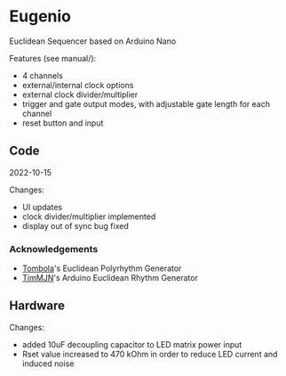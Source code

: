 # Eugenio
Euclidean Sequencer based on Arduino Nano

Features (see manual/):
- 4 channels
- external/internal clock options
- external clock divider/multiplier
- trigger and gate output modes, with adjustable gate length for each channel
- reset button and input


## Code

2022-10-15

Changes:
- UI updates
- clock divider/multiplier implemented
- display out of sync bug fixed


### Acknowledgements
- [Tombola](https://modwiggler.com/forum/viewtopic.php?t=45485)'s Euclidean Polyrhythm Generator
- [TimMJN](https://github.com/TimMJN/Arduino-Euclidean-Rhythm-Generator)'s Arduino Euclidean Rhythm Generator


## Hardware

Changes:
- added 10uF decoupling capacitor to LED matrix power input
- Rset value increased to 470 kOhm in order to reduce LED current and induced noise
